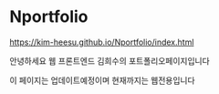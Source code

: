 # Nportfolio
https://kim-heesu.github.io/Nportfolio/index.html

안녕하세요 웹 프론트엔드 김희수의 포트폴리오페이지입니다

이 페이지는 업데이트예정이며 현재까지는 웹전용입니다

